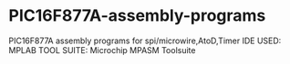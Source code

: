 # PIC16F877A-assembly-programs
PIC16F877A assembly programs for spi/microwire,AtoD,Timer
IDE USED: MPLAB
TOOL SUITE: Microchip MPASM Toolsuite
